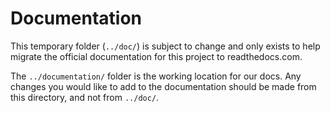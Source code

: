 # Documentation

This temporary folder (`../doc/`) is subject to change and only exists to help
migrate the official documentation for this project to readthedocs.com.

The `../documentation/` folder is the working location for our docs. Any changes
you would like to add to the documentation should be made from this directory,
and not from `../doc/`.
